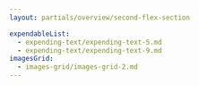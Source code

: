 ```yaml
---
layout: partials/overview/second-flex-section

expendableList:
  - expending-text/expending-text-5.md
  - expending-text/expending-text-9.md
imagesGrid:
  - images-grid/images-grid-2.md
---
```

